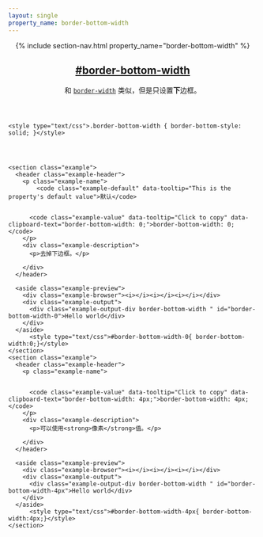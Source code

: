 ```yaml
---
layout: single
property_name: border-bottom-width
---
```


<section id="border-bottom-width" class="property">
  <header class="property-header">
    {% include section-nav.html property_name="border-bottom-width" %}
    <h2 class="property-name">
      <a href="{{site.url}}/#border-bottom-width"><span>#</span>border-bottom-width</a>
    </h2>
    <div class="property-description">
      <p>和 <code class="shorthand"><a href="http://cssreference.io/#border-width">border-width</a></code> 类似，但是只设置<strong>下</strong>边框。</p>
    </div>
  </header>

    <style type="text/css">.border-bottom-width { border-bottom-style: solid; }</style>




    <section class="example">
      <header class="example-header">
        <p class="example-name">
            <code class="example-default" data-tooltip="This is the property's default value">默认</code>


          <code class="example-value" data-tooltip="Click to copy" data-clipboard-text="border-bottom-width: 0;">border-bottom-width: 0;</code>
        </p>
        <div class="example-description">
          <p>去掉下边框。</p>

        </div>
      </header>

      <aside class="example-preview">
        <div class="example-browser"><i></i><i></i><i></i></div>
        <div class="example-output">
          <div class="example-output-div border-bottom-width " id="border-bottom-width-0">Hello world</div>
        </div>
      </aside>
          <style type="text/css">#border-bottom-width-0{ border-bottom-width:0;}</style>
    </section>
    <section class="example">
      <header class="example-header">
        <p class="example-name">


          <code class="example-value" data-tooltip="Click to copy" data-clipboard-text="border-bottom-width: 4px;">border-bottom-width: 4px;</code>
        </p>
        <div class="example-description">
          <p>可以使用<strong>像素</strong>值。</p>

        </div>
      </header>

      <aside class="example-preview">
        <div class="example-browser"><i></i><i></i><i></i></div>
        <div class="example-output">
          <div class="example-output-div border-bottom-width " id="border-bottom-width-4px">Hello world</div>
        </div>
      </aside>
          <style type="text/css">#border-bottom-width-4px{ border-bottom-width:4px;}</style>
    </section>
</section>
